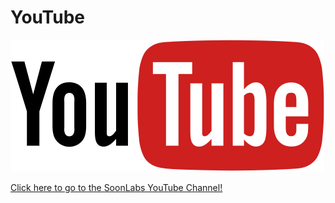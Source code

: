 # YouTube

![](<../../.gitbook/assets/image (22) (1) (1) (1).png>)

[Click here to go to the SoonLabs YouTube Channel!](https://www.youtube.com/channel/UCUxPJ-wMgz7DnEFWpW5b48w)
